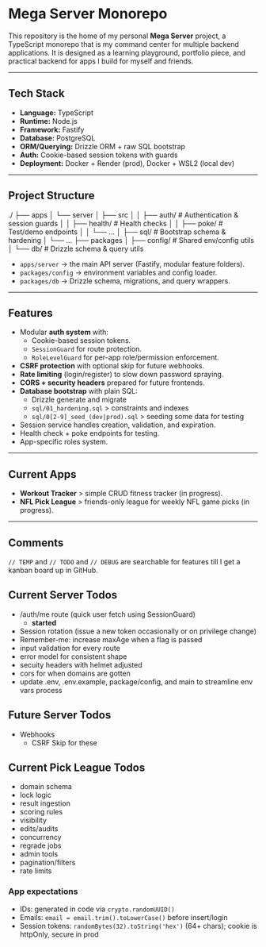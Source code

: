 # Mega Server Monorepo

This repository is the home of my personal **Mega Server** project, a TypeScript monorepo that is my command center for multiple backend applications. It is designed as a learning playground, portfolio piece, and practical backend for apps I build for myself and friends.

---

## Tech Stack

-   **Language:** TypeScript
-   **Runtime:** Node.js
-   **Framework:** Fastify
-   **Database:** PostgreSQL
-   **ORM/Querying:** Drizzle ORM + raw SQL bootstrap
-   **Auth:** Cookie-based session tokens with guards
-   **Deployment:** Docker + Render (prod), Docker + WSL2 (local dev)

---

## Project Structure

./
├── apps
│ └── server
│ ├── src
│ │ ├── auth/ # Authentication & session guards
│ │ ├── health/ # Health checks
│ │ ├── poke/ # Test/demo endpoints
│ │ └── ...
│ ├── sql/ # Bootstrap schema & hardening
│ └── ...
├── packages
│ ├── config/ # Shared env/config utils
│ └── db/ # Drizzle schema & query utils

-   `apps/server` → the main API server (Fastify, modular feature folders).
-   `packages/config` → environment variables and config loader.
-   `packages/db` → Drizzle schema, migrations, and query wrappers.

---

## Features

-   Modular **auth system** with:
    -   Cookie-based session tokens.
    -   `SessionGuard` for route protection.
    -   `RoleLevelGuard` for per-app role/permission enforcement.
-   **CSRF protection** with optional skip for future webhooks.
-   **Rate limiting** (login/register) to slow down password spraying.
-   **CORS + security headers** prepared for future frontends.
-   **Database bootstrap** with plain SQL:
    -   Drizzle generate and migrate
    -   `sql/01_hardening.sql` > constraints and indexes
    -   `sql/0[2-9]_seed_(dev|prod).sql` > seeding some data for testing
-   Session service handles creation, validation, and expiration.
-   Health check + poke endpoints for testing.
-   App-specific roles system.

---

## Current Apps

-   **Workout Tracker** > simple CRUD fitness tracker (in progress).
-   **NFL Pick League** > friends-only league for weekly NFL game picks (in progress).

---

## Comments

`// TEMP` and `// TODO` and `// DEBUG` are searchable for features till I get a kanban board up in GitHub.

## Current Server Todos

-   /auth/me route (quick user fetch using SessionGuard)
    -   **started**
-   Session rotation (issue a new token occasionally or on privilege change)
-   Remember-me: increase maxAge when a flag is passed
-   input validation for every route
-   error model for consistent shape
-   secuity headers with helmet adjusted
-   cors for when domains are gotten
-   update .env, .env.example, package/config, and main to streamline env vars process

## Future Server Todos

-   Webhooks
    -   CSRF Skip for these

## Current Pick League Todos

-   domain schema
-   lock logic
-   result ingestion
-   scoring rules
-   visibility
-   edits/audits
-   concurrency
-   regrade jobs
-   admin tools
-   pagination/filters
-   rate limits

### App expectations

-   IDs: generated in code via `crypto.randomUUID()`
-   Emails: `email = email.trim().toLowerCase()` before insert/login
-   Session tokens: `randomBytes(32).toString('hex')` (64+ chars); cookie is httpOnly, secure in prod
